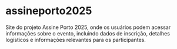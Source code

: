 # assineporto2025
Site do projeto Assine Porto 2025, onde os usuários podem acessar informações sobre o evento, incluindo dados de inscrição, detalhes logísticos e informações relevantes para os participantes.
